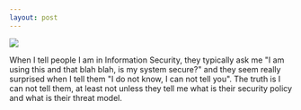 ```yaml
---
layout: post
---
```

<img src="https://dl.dropboxusercontent.com/u/24331723/morphresize.jpg" class="fit image">

<p>
When I tell people I am in Information Security, they typically ask me "I am using this and that blah blah, is my system secure?" and they 
seem really surprised when I tell them "I do not know, I can not tell you". The truth is I can not tell them, at least not unless they tell
me what is their security policy and what is their threat model.
</p>
